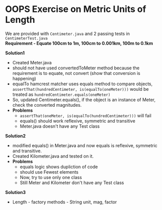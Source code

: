 # OOPS Exercise on Metric Units of Length
We are provided with ```Centimeter.java``` and 2 passing tests in ```CentimeterTest.java``` <br>
**Requirement - Equate 100cm to 1m, 100cm to 0.001km, 100m to 0.1km**

**Solution1**
- Created Meter.java
- should not have used convertedToMeter method because the requirement is to equate, not convert (show that conversion is happening)
- equalTo hamcrest matcher uses equals method to compare objects, ```assertThat(hundredCentimeter, is(equalTo(oneMeter)))``` would be treated as ```hundredCentimeter.equals(oneMeter)```
- So, updated Centimeter.equals(), if the object is an instance of Meter, check the converted magnitudes.
- **Problems**
  - ```assertThat(oneMeter, is(equalTo(hundredCentimeter)))``` will fail
  - equals() should work reflexive, symmetric and transitive
  - Meter.java doesn't have any Test class
  
**Solution2**
- modified equals() in Meter.java and now equals is reflexive, symmetric and transitive.
- Created Kilometer.java and tested on it.
- **Problems**
  - equals logic shows dupliction of code
  - should use Fewest elements
  - Now, try to use only one class
  - Still Meter and Kilometer don't have any Test class

**Solution3**
- Length - factory methods - String unit, mag, factor
